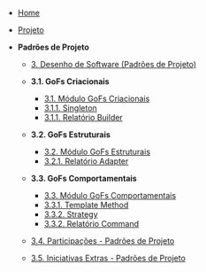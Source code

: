 <!-- docs/_sidebar.md -->

- [Home](/)
- [Projeto](Projeto/Projeto.md)

- **Padrões de Projeto**
  - [3. Desenho de Software (Padrões de Projeto)](PadroesDeProjeto/3.PadroesDeProjeto.md)

  - **3.1. GoFs Criacionais**
    - [3.1. Módulo GoFs Criacionais](PadroesDeProjeto/3.1.GoFsCriacionais.md)
    - [3.1.1. Singleton](PadroesDeProjeto/3.1.1Singleton.md)
    - [3.1.1. Relatório Builder](PadroesDeProjeto/3.1.1.RelatorioBuilder.md)

  - **3.2. GoFs Estruturais**
    - [3.2. Módulo GoFs Estruturais](PadroesDeProjeto/3.2.GoFsEstruturais.md)
    - [3.2.1. Relatório Adapter](PadroesDeProjeto/3.2.1.RelatorioAdapter.md)

  - **3.3. GoFs Comportamentais**
    - [3.3. Módulo GoFs Comportamentais](PadroesDeProjeto/3.3.GoFsComportamentais.md)
    - [3.3.1. Template Method](PadroesDeProjeto/3.3.1.TemplateMethod.md)
    - [3.3.2. Strategy](PadroesDeProjeto/3.3.2Strategy.md)
    - [3.3.2. Relatório Command](PadroesDeProjeto/3.3.2.RelatorioCommand.md)

  - [3.4. Participações - Padrões de Projeto](PadroesDeProjeto/3.4.ParticipacoesPadroes.md)
  - [3.5. Iniciativas Extras - Padrões de Projeto](PadroesDeProjeto/3.5.IniciativasExtras.md)
